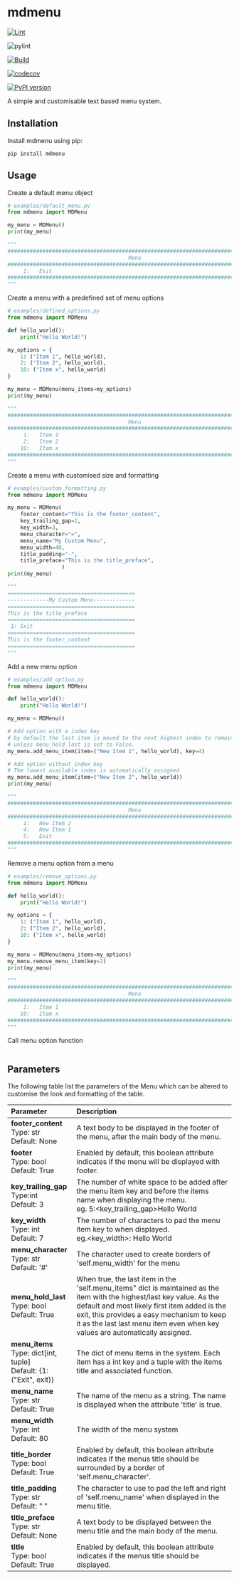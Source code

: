 # mdmenu


[![Lint](https://github.com/matthewdennett/python-mdmenu/actions/workflows/lint.yml/badge.svg)](https://github.com/matthewdennett/python-mdmenu/actions/workflows/lint.yml)

![pylint](https://img.shields.io/badge/PyLint-8.17-yellow?logo=python&logoColor=white)


[![Build](https://github.com/matthewdennett/python-mdmenu/actions/workflows/build.yml/badge.svg)](https://github.com/matthewdennett/python-mdmenu/actions/workflows/build.yml)


[![codecov](https://codecov.io/gh/matthewdennett/python-mdmenu/branch/main/graph/badge.svg)](https://codecov.io/gh/matthewdennett/python-mdmenu)

[![PyPI version](https://badge.fury.io/py/python-mdmenu.svg)](https://badge.fury.io/py/python-mdmenu)


A simple and customisable text based menu system.


## Installation
Install mdmenu using pip:

```console
pip install mdmenu
```

## Usage

Create a default menu object
```python
# examples/default_menu.py
from mdmenu import MDMenu

my_menu = MDMenu()
print(my_menu)

"""
################################################################################
                                      Menu                                      
################################################################################
     1:   Exit
################################################################################
"""
```

Create a menu with a predefined set of menu options
```python
# examples/defined_options.py
from mdmenu import MDMenu

def hello_world():
    print("Hello World!")

my_options = {
    1: ("Item 1", hello_world),
    2: ("Item 2", hello_world),
    10: ("Item x", hello_world)
}

my_menu = MDMenu(menu_items=my_options)
print(my_menu)

"""
################################################################################
                                      Menu                                      
################################################################################
     1:   Item 1
     2:   Item 2
    10:   Item x
################################################################################
"""
```

Create a menu with customised size and formatting
```python
# examples/custom_formatting.py
from mdmenu import MDMenu

my_menu = MDMenu(
    footer_content="This is the footer_content",
    key_trailing_gap=1,
    key_width=3,
    menu_character="=",
    menu_name="My Custom Menu",
    menu_width=40,
    title_padding="-",
    title_preface="This is the title_preface",
                 )
print(my_menu)

"""
========================================
-------------My Custom Menu-------------
========================================
This is the title_preface
========================================
 1: Exit
========================================
This is the footer_content
========================================
"""
```

Add a new menu option
```python
# examples/add_option.py
from mdmenu import MDMenu

def hello_world():
    print("Hello World!")

my_menu = MDMenu()

# Add option with a index key
# by default the last item is moved to the next highest index to remain at the end in the menu
# unless menu_hold_last is set to False.
my_menu.add_menu_item(item=("New Item 1", hello_world), key=4)

# Add option without index key
# The lowest available index is automatically assigned
my_menu.add_menu_item(item=("New Item 2", hello_world))
print(my_menu)

"""
################################################################################
                                      Menu                                      
################################################################################
     1:   New Item 2
     4:   New Item 1
     5:   Exit
################################################################################
"""
```

Remove a menu option from a menu
```python
# examples/remove_options.py
from mdmenu import MDMenu

def hello_world():
    print("Hello World!")

my_options = {
    1: ("Item 1", hello_world),
    2: ("Item 2", hello_world),
    10: ("Item x", hello_world)
}

my_menu = MDMenu(menu_items=my_options)
my_menu.remove_menu_item(key=2)
print(my_menu)

"""
################################################################################
                                      Menu                                      
################################################################################
     1:   Item 1
    10:   Item x
################################################################################
"""
```

Call menu option function
```python


```


## Parameters

The following table list the parameters of the Menu which can be altered to customise the look and
formatting of the table. 

| Parameter | Description |
| :--- | :--- |
| **footer_content** <br>Type: str <br>Default: None | A text body to be displayed in the footer of the menu, after the main body of the menu. |
| **footer** <br>Type: bool <br>Default: True        | Enabled by default, this boolean attribute indicates if the menu will be displayed with footer. | 
| **key_trailing_gap**<br>Type:int <br>Default: 3    | The number of white space to be added after the menu item key and before the items name when displaying the menu. <br>eg.     5:<key_trailing_gap>Hello World |
| **key_width** <br>Type: int <br>Default: 7         | The number of characters to pad the menu item key to when displayed.<br>eg.<key_width>:     Hello World |
| **menu_character** <br>Type: str <br>Default: '#'  | The character used to create borders of 'self.menu_width' for the menu |
| **menu_hold_last** <br>Type: bool <br>Default: True | When true, the last item in the 'self.menu_items" dict is maintained as the item with the highest/last key value. As the default and most likely first item added is the exit, this provides a easy mechanism to keep it as the last last menu item even when key values are automatically assigned. |
| **menu_items** <br>Type: dict[int, tuple] <br>Default: {1: ("Exit", exit)} | The dict of menu items in the system. Each item has a int key and a tuple with the items title and associated function. |
| **menu_name** <br>Type: str <br>Default: True      | The name of the menu as a string. The name is displayed when the attribute 'title' is true. |
| **menu_width** <br>Type: int <br>Default: 80       | The width of the menu system |
| **title_border** <br>Type: bool <br>Default: True  | Enabled by default, this boolean attribute indicates if the menus title should be surrounded by a border of 'self.menu_character'. |
| **title_padding** <br>Type: str <br>Default: " "   | The character to use to pad the left and right of 'self.menu_name' when displayed in the menu title.  |
| **title_preface** <br>Type: str <br>Default: None  | A text body to be displayed between the menu title and the main body of the menu. |
| **title** <br>Type: bool <br>Default: True         | Enabled by default, this boolean attribute indicates if the menus title should be displayed.  |

